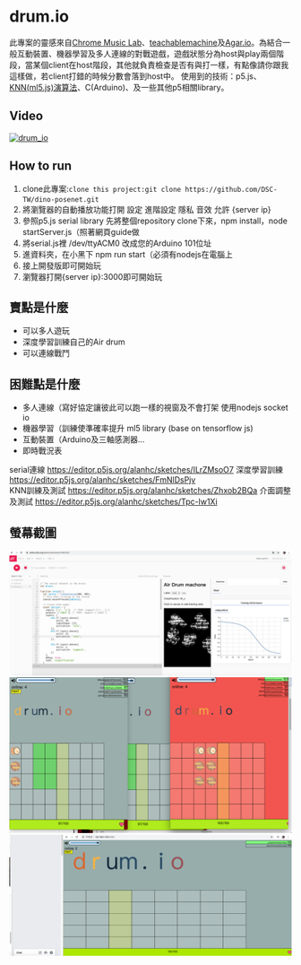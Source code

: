 drum.io
=====
此專案的靈感來自[Chrome Music Lab](https://musiclab.chromeexperiments.com/Experiments)、[teachablemachine](https://teachablemachine.withgoogle.com/)及[Agar.io](https://agar.io/?)。為結合一般互動裝置、機器學習及多人連線的對戰遊戲，遊戲狀態分為host與play兩個階段，當某個client在host階段，其他就負責檢查是否有與打一樣，有點像請你跟我這樣做，若client打錯的時候分數會落到host中。
使用到的技術：p5.js、[KNN(ml5.js)演算法](https://ml5js.org/reference/api-KNNClassifier/)、C(Arduino)、及一些其他p5相關library。

## Video
[![drum_io](http://img.youtube.com/vi/82d7E0uENcg/0.jpg)](https://youtu.be/82d7E0uENcg)

## How to run
1. clone此專案:```clone this project:git clone https://github.com/DSC-TW/dino-posenet.git```
2. 將瀏覽器的自動播放功能打開 設定 進階設定 隱私 音效 允許 {server ip}
3. 參照p5.js serial library 先將整個repository clone下來，npm install，node startServer.js（照著網頁guide做 
4. 將serial.js裡 /dev/ttyACM0 改成您的Arduino 101位址
5. 進資料夾，在小黑下 npm run start（必須有nodejs在電腦上
6. 接上開發版即可開始玩
7. 瀏覽器打開{server ip}:3000即可開始玩

## 賣點是什麼
* 可以多人遊玩
* 深度學習訓練自己的Air drum
* 可以連線戰鬥

## 困難點是什麼
* 多人連線（寫好協定讓彼此可以跑一樣的視窗及不會打架 使用nodejs socket io
* 機器學習（訓練使準確率提升 ml5 library (base on tensorflow js)
* 互動裝置（Arduino及三軸感測器...
* 即時戰況表

serial連線 https://editor.p5js.org/alanhc/sketches/ILrZMsoO7
深度學習訓練 https://editor.p5js.org/alanhc/sketches/FmNlDsPjv     
KNN訓練及測試 https://editor.p5js.org/alanhc/sketches/Zhxob2BQa
介面調整及測試 https://editor.p5js.org/alanhc/sketches/Tpc-lw1Xi

## 螢幕截圖
![](img/Screen1.png)
![](img/Screen2.png)
![](img/Screen3.png)
